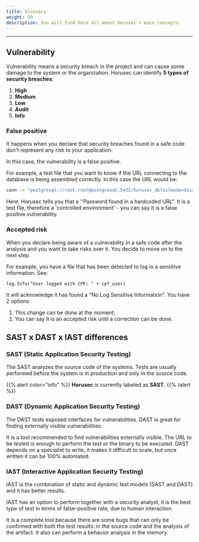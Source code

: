```yaml
---
title: Glossary
weight: 50
description: You will find here all about Horusec's main concepts.
---
```


---

## **Vulnerability** 

Vulnerability means a security breach in the project and can cause some damage to the system or the organization. Horusec can identify **5 types of security breaches**: 

1. **High**
2. **Medium**
3. **Low**
4. **Audit**
5. **Info**

### **False positive**

It happens when you declare that security breaches found in a safe code don't represent any risk to your application.

In this case, the vulnerability is a false positive.

For example, a test file that you want to know if the URL connecting to the database is being assembled correctly.  In this case the URL would be:

```go
conn := "postgresql://root:root@postgresql:5432/horusec_db?sslmode=disable"
```

Here, Horusec tells you that a ''Password found in a hardcoded URL".  It is a test file, therefore a 'controlled environment' - you can say it is a false positive vulnerability.

### **Accepted risk**

When you declare being aware of a vulnerability in a safe code after the analysis and you want to take risks over it. You decide to move on to the next step. 

For example, you have a file that has been detected to log in a sensitive information. See:

`log.Info("User logged with CPF: " + cpf_user)`

It will acknowledge it has found a "No Log Sensitive Information". You have 2 options:
1. This change can be done at the moment; 
2. You can say it is an accepted risk until a correction can be done.

## **SAST x DAST x IAST differences**

### SAST **\(Static Application Security Testing\)**

The SAST analyzes the source code of the systems. Tests are usually performed before the system is in production and only in the source code.

{{% alert color="info" %}}
**Horusec** is currently labeled as **SAST**.
{{% /alert %}}

### DAST **\(Dynamic Application Security Testing\)**

The DAST tests exposed interfaces for vulnerabilities. DAST is great for finding externally visible vulnerabilities. 

It is a tool recommended to find vulnerabilities externally visible. The URL to be tested is enough to perform the test or the binary to be executed. DAST depends on a specialist to write, it makes it difficult to scale, but once written it can be 100% automated.

### IAST **\(Interactive Application Security Testing\)**

IAST is the combination of static and dynamic test models \(SAST and DAST\) and it has better results.

IAST has an option to perform together with a security analyst, it is the best type of test in terms of false-positive rate, due to human interaction. 

It is a complete tool because there are some bugs that can only be confirmed with both the test results: in the source code and the analysis of the artifact. It also can perform a behavior analysis in the memory.